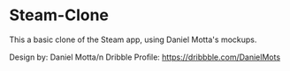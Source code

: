 # Steam-Clone
This a basic clone of the Steam app, using Daniel Motta's mockups.



Design by: Daniel Motta/n
Dribble Proﬁle: https://dribbble.com/DanielMots
